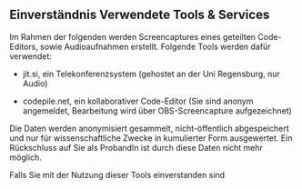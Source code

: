 ## Einverständnis Verwendete Tools & Services

Im Rahmen der folgenden werden Screencaptures eines geteilten Code-Editors, sowie Audioaufnahmen erstellt. Folgende Tools werden dafür verwendet:

- jit.si, ein Telekonferenzsystem (gehostet an der Uni Regensburg, nur Audio)

- codepile.net, ein kollaborativer Code-Editor (Sie sind anonym angemeldet, Bearbeitung wird über OBS-Screencapture aufgezeichnet)

Die Daten werden anonymisiert gesammelt, nicht-öffentlich abgespeichert und nur für wissenschaftliche Zwecke in kumulierter Form ausgewertet. Ein Rückschluss auf Sie als ProbandIn ist durch diese Daten nicht mehr möglich.

Falls Sie mit der Nutzung dieser Tools einverstanden sind
